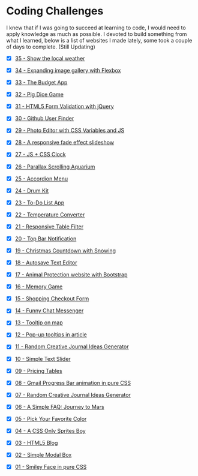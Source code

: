 # Coding Challenges

I knew that if I was going to succeed at learning to code, I would need to apply knowledge as much as possible. I devoted to build something from what I learned, below is a list of websites I made lately, some took a couple of days to complete. (Still Updating)

- [x] [35 - Show the local weather](https://pamcy.github.io/50Websites/35-show-local-weather)

- [x] [34 - Expanding image gallery with Flexbox](https://pamcy.github.io/50Websites/34-expanding-gallery)

- [x] [33 - The Budget App](https://pamcy.github.io/50Websites/33-budgeting-app)

- [x] [32 - Pig Dice Game](https://pamcy.github.io/50Websites/32-pig-dice-game/)

- [x] [31 - HTML5 Form Validation with jQuery](https://pamcy.github.io/50Websites/31-form-validation)

- [x] [30 - Github User Finder](https://pamcy.github.io/50Websites/30-github-user-finder)

- [x] [29 - Photo Editor with CSS Variables and JS](https://pamcy.github.io/50Websites/29-photo-editor)

- [x] [28 - A responsive fade effect slideshow](https://pamcy.github.io/50Websites/28-fade-slideshow)

- [x] [27 - JS + CSS Clock](https://pamcy.github.io/50Websites/27-clock)

- [x] [26 - Parallax Scrolling Aquarium](https://pamcy.github.io/50Websites/26-parallax-aquarium)

- [x] [25 - Accordion Menu](https://pamcy.github.io/50Websites/25-accordion-menu)

- [x] [24 - Drum Kit](https://pamcy.github.io/50Websites/24-drumkit)

- [x] [23 - To-Do List App](https://pamcy.github.io/50Websites/23-todolist)

- [x] [22 - Temperature Converter](https://pamcy.github.io/50Websites/22-temparature-converter)

- [x] [21 - Responsive Table Filter](https://pamcy.github.io/50Websites/21-table-filter)

- [x] [20 - Top Bar Notification](https://pamcy.github.io/50Websites/20-notification)

- [x] [19 - Christmas Countdown with Snowing](https://pamcy.github.io/50Websites/19-christmas-countdown)

- [x] [18 - Autosave Text Editor](https://pamcy.github.io/50Websites/18-texteditor)

- [x] [17 - Animal Protection website with Bootstrap](https://pamcy.github.io/50Websites/17-bootstrap-zookeeper)

- [x] [16 - Memory Game](https://pamcy.github.io/50Websites/16-memory-game)

- [x] [15 - Shopping Checkout Form](https://pamcy.github.io/50Websites/15-checkout-form)

- [x] [14 - Funny Chat Messenger](https://pamcy.github.io/50Websites/14-chatmessenger/)

- [x] [13 - Tooltip on map](https://pamcy.github.io/50Websites/13-tooltip-map)

- [x] [12 - Pop-up tooltips in article](https://pamcy.github.io/50Websites/12-tooltip-article)

- [x] [11 - Random Creative Journal Ideas Generator](https://pamcy.github.io/50Websites/11-random-inspiration-ajax)

- [x] [10 - Simple Text Slider](https://pamcy.github.io/50Websites/10-simple-slider)

- [x] [09 - Pricing Tables](https://pamcy.github.io/50Websites/09-pricingtable)

- [x] [08 - Gmail Progress Bar animation in pure CSS](https://pamcy.github.io/50Websites/08-gmail-loading)

- [x] [07 - Random Creative Journal Ideas Generator](https://pamcy.github.io/50Websites/07-random-inspiration)

- [x] [06 - A Simple FAQ: Journey to Mars](https://pamcy.github.io/50Websites/06-faq)

- [x] [05 - Pick Your Favorite Color](https://pamcy.github.io/50Websites/05-pickcolor)

- [x] [04 - A CSS Only Sprites Boy](https://pamcy.github.io/50Websites/04-sprites-boy)

- [x] [03 - HTML5 Blog](https://pamcy.github.io/50Websites/03-html5blog)

- [x] [02 - Simple Modal Box](https://pamcy.github.io/50Websites/02-simple-window/)

- [x] [01 - Smiley Face in pure CSS](https://pamcy.github.io/50Websites/01-smileface/)
